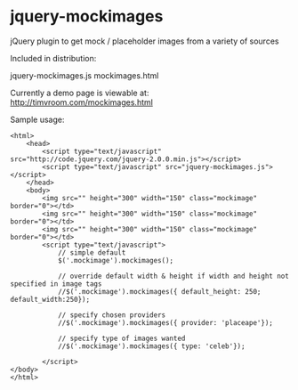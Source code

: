 jquery-mockimages
=================

jQuery plugin to get mock / placeholder images from a variety of sources

Included in distribution:

jquery-mockimages.js
mockimages.html

Currently a demo page is viewable at: http://timvroom.com/mockimages.html

Sample usage:


	<html>
		<head>
			<script type="text/javascript" src="http://code.jquery.com/jquery-2.0.0.min.js"></script>
			<script type="text/javascript" src="jquery-mockimages.js"></script>
		</head>
		<body>
			<img src="" height="300" width="150" class="mockimage" border="0"></td>
			<img src="" height="300" width="150" class="mockimage" border="0"></td>
			<img src="" height="300" width="150" class="mockimage" border="0"></td>
			<script type="text/javascript">
				// simple default
				$('.mockimage').mockimages();
				
				// override default width & height if width and height not specified in image tags
				//$('.mockimage').mockimages({ default_height: 250; default_width:250});
				
				// specify chosen providers
				//$('.mockimage').mockimages({ provider: 'placeape'});
			
				// specify type of images wanted 
				//$('.mockimage').mockimages({ type: 'celeb'});
			
			</script>
	</body>
	</html>

